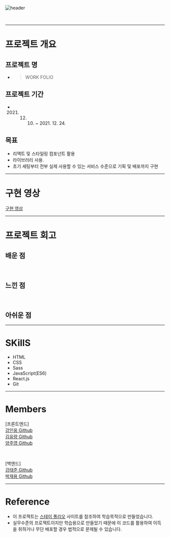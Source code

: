 ![header](https://capsule-render.vercel.app/api?type=waving&color=gradient&height=350&section=header&text=TEAM_WORKS&fontSize=50)

<br/>

---

# 프로젝트 개요

## 프로젝트 명 

- >WORK FOLIO

## 프로젝트 기간

- 2021. 12. 10. ~ 2021. 12. 24.


## <b>목표</b>

- 리액트 및 스타일링 컴포넌트 활용 
- 라이브러리 사용.
- 초기 세팅부터 전부 실제 사용할 수 있는 서비스 수준으로 기획 및 배포까지 구현

---

# 구현 영상

[구현 영상]()

---

# 프로젝트 회고

## 배운 점



<br/>

## 느낀 점


<br/>

## 아쉬운 점



---

# SKillS

- HTML
- CSS
- Sass
- JavaScript(ES6)
- React.js
- Git

---

# Members

[프론트엔드]  
[강인웅 Github](http:s//github.com/)  
[김유량 Github](https://github.com/YuryangKim)  
[양주영 Github](https://github.com/)

<br/>

[백엔드]  
[강태준 Github](https://github.com/eslerkang)  
[박재용 Github](https://github.com/)  

---

# Reference

- 이 프로젝트는 [스테이 폴리오](https://www.stayfolio.com/) 사이트를 참조하여 학습목적으로 만들었습니다.
- 실무수준의 프로젝트이지만 학습용으로 만들었기 때문에 이 코드를 활용하여 이득을 취하거나 무단 배포할 경우 법적으로 문제될 수 있습니다.
